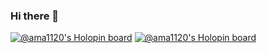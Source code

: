 ### Hi there 👋
[![@ama1120's Holopin board](https://holopin.me/ama1120)](https://holopin.io/@ama1120)
[![@ama1120's Holopin board](https://holopin.me/ama1120)](https://holopin.io/@ama1120)
<!--
**AMA1120/AMA1120** is a ✨ _special_ ✨ repository because its `README.md` (this file) appears on your GitHub profile.

Here are some ideas to get you started:

- 🔭 I’m currently working on ...
- 🌱 I’m currently learning ...
- 👯 I’m looking to collaborate on ...
- 🤔 I’m looking for help with ...
- 💬 Ask me about ...
- 📫 How to reach me: ...
- 😄 Pronouns: ...
- ⚡ Fun fact: ...
-->
